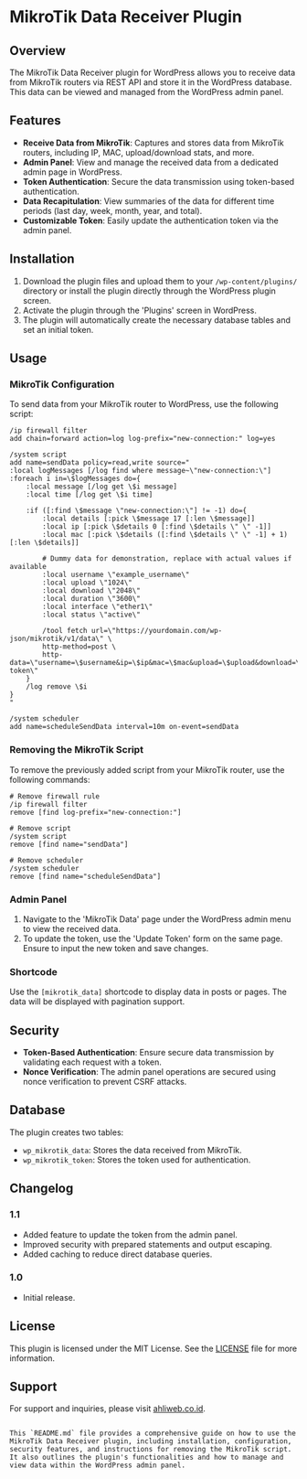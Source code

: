# MikroTik Data Receiver Plugin

## Overview

The MikroTik Data Receiver plugin for WordPress allows you to receive data from MikroTik routers via REST API and store it in the WordPress database. This data can be viewed and managed from the WordPress admin panel.

## Features

- **Receive Data from MikroTik**: Captures and stores data from MikroTik routers, including IP, MAC, upload/download stats, and more.
- **Admin Panel**: View and manage the received data from a dedicated admin page in WordPress.
- **Token Authentication**: Secure the data transmission using token-based authentication.
- **Data Recapitulation**: View summaries of the data for different time periods (last day, week, month, year, and total).
- **Customizable Token**: Easily update the authentication token via the admin panel.

## Installation

1. Download the plugin files and upload them to your `/wp-content/plugins/` directory or install the plugin directly through the WordPress plugin screen.
2. Activate the plugin through the 'Plugins' screen in WordPress.
3. The plugin will automatically create the necessary database tables and set an initial token.

## Usage

### MikroTik Configuration

To send data from your MikroTik router to WordPress, use the following script:

```plaintext
/ip firewall filter
add chain=forward action=log log-prefix="new-connection:" log=yes

/system script
add name=sendData policy=read,write source="
:local logMessages [/log find where message~\"new-connection:\"]
:foreach i in=\$logMessages do={
    :local message [/log get \$i message]
    :local time [/log get \$i time]

    :if ([:find \$message \"new-connection:\"] != -1) do={
        :local details [:pick \$message 17 [:len \$message]]
        :local ip [:pick \$details 0 [:find \$details \" \" -1]]
        :local mac [:pick \$details ([:find \$details \" \" -1] + 1) [:len \$details]]

        # Dummy data for demonstration, replace with actual values if available
        :local username \"example_username\"
        :local upload \"1024\"
        :local download \"2048\"
        :local duration \"3600\"
        :local interface \"ether1\"
        :local status \"active\"

        /tool fetch url=\"https://yourdomain.com/wp-json/mikrotik/v1/data\" \
        http-method=post \
        http-data=\"username=\$username&ip=\$ip&mac=\$mac&upload=\$upload&download=\$download&duration=\$duration&interface=\$interface&status=\$status&token=your-token\"
    }
    /log remove \$i
}
"

/system scheduler
add name=scheduleSendData interval=10m on-event=sendData
```

### Removing the MikroTik Script

To remove the previously added script from your MikroTik router, use the following commands:

```plaintext
# Remove firewall rule
/ip firewall filter
remove [find log-prefix="new-connection:"]

# Remove script
/system script
remove [find name="sendData"]

# Remove scheduler
/system scheduler
remove [find name="scheduleSendData"]
```

### Admin Panel

1. Navigate to the 'MikroTik Data' page under the WordPress admin menu to view the received data.
2. To update the token, use the 'Update Token' form on the same page. Ensure to input the new token and save changes.

### Shortcode

Use the `[mikrotik_data]` shortcode to display data in posts or pages. The data will be displayed with pagination support.

## Security

- **Token-Based Authentication**: Ensure secure data transmission by validating each request with a token.
- **Nonce Verification**: The admin panel operations are secured using nonce verification to prevent CSRF attacks.

## Database

The plugin creates two tables:
- `wp_mikrotik_data`: Stores the data received from MikroTik.
- `wp_mikrotik_token`: Stores the token used for authentication.

## Changelog

### 1.1
- Added feature to update the token from the admin panel.
- Improved security with prepared statements and output escaping.
- Added caching to reduce direct database queries.

### 1.0
- Initial release.

## License

This plugin is licensed under the MIT License. See the [LICENSE](./LICENSE) file for more information.

## Support

For support and inquiries, please visit [ahliweb.co.id](https://ahliweb.co.id).

```

This `README.md` file provides a comprehensive guide on how to use the MikroTik Data Receiver plugin, including installation, configuration, security features, and instructions for removing the MikroTik script. It also outlines the plugin's functionalities and how to manage and view data within the WordPress admin panel.
